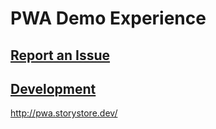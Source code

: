 # PWA Demo Experience

## [Report an Issue](ISSUES.md)

## [Development](DEVELOPER.md)

http://pwa.storystore.dev/
